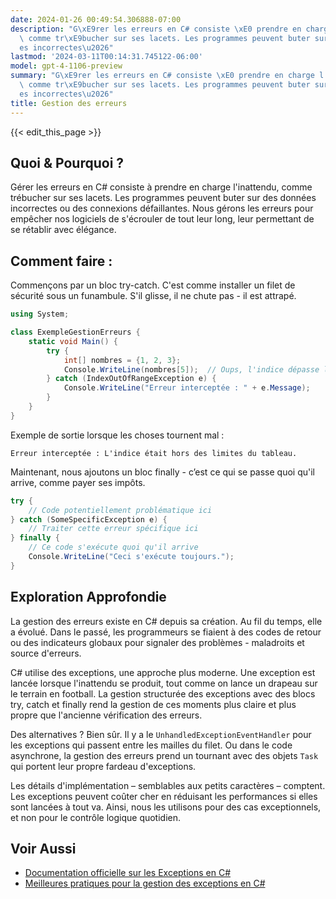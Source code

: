 ```yaml
---
date: 2024-01-26 00:49:54.306888-07:00
description: "G\xE9rer les erreurs en C# consiste \xE0 prendre en charge l'inattendu,\
  \ comme tr\xE9bucher sur ses lacets. Les programmes peuvent buter sur des donn\xE9\
  es incorrectes\u2026"
lastmod: '2024-03-11T00:14:31.745122-06:00'
model: gpt-4-1106-preview
summary: "G\xE9rer les erreurs en C# consiste \xE0 prendre en charge l'inattendu,\
  \ comme tr\xE9bucher sur ses lacets. Les programmes peuvent buter sur des donn\xE9\
  es incorrectes\u2026"
title: Gestion des erreurs
---
```


{{< edit_this_page >}}

## Quoi & Pourquoi ?

Gérer les erreurs en C# consiste à prendre en charge l'inattendu, comme trébucher sur ses lacets. Les programmes peuvent buter sur des données incorrectes ou des connexions défaillantes. Nous gérons les erreurs pour empêcher nos logiciels de s'écrouler de tout leur long, leur permettant de se rétablir avec élégance.

## Comment faire :

Commençons par un bloc try-catch. C'est comme installer un filet de sécurité sous un funambule. S'il glisse, il ne chute pas - il est attrapé.

```C#
using System;

class ExempleGestionErreurs {
    static void Main() {
        try {
            int[] nombres = {1, 2, 3};
            Console.WriteLine(nombres[5]);  // Oups, l'indice dépasse les limites du tableau !
        } catch (IndexOutOfRangeException e) {
            Console.WriteLine("Erreur interceptée : " + e.Message);
        }
    }
}
```

Exemple de sortie lorsque les choses tournent mal :
```
Erreur interceptée : L'indice était hors des limites du tableau.
```

Maintenant, nous ajoutons un bloc finally - c’est ce qui se passe quoi qu'il arrive, comme payer ses impôts.

```C#
try {
    // Code potentiellement problématique ici
} catch (SomeSpecificException e) {
    // Traiter cette erreur spécifique ici
} finally {
    // Ce code s'exécute quoi qu'il arrive
    Console.WriteLine("Ceci s'exécute toujours.");
}
```

## Exploration Approfondie

La gestion des erreurs existe en C# depuis sa création. Au fil du temps, elle a évolué. Dans le passé, les programmeurs se fiaient à des codes de retour ou des indicateurs globaux pour signaler des problèmes - maladroits et source d'erreurs.

C# utilise des exceptions, une approche plus moderne. Une exception est lancée lorsque l'inattendu se produit, tout comme on lance un drapeau sur le terrain en football. La gestion structurée des exceptions avec des blocs try, catch et finally rend la gestion de ces moments plus claire et plus propre que l'ancienne vérification des erreurs.

Des alternatives ? Bien sûr. Il y a le `UnhandledExceptionEventHandler` pour les exceptions qui passent entre les mailles du filet. Ou dans le code asynchrone, la gestion des erreurs prend un tournant avec des objets `Task` qui portent leur propre fardeau d'exceptions.

Les détails d'implémentation – semblables aux petits caractères – comptent. Les exceptions peuvent coûter cher en réduisant les performances si elles sont lancées à tout va. Ainsi, nous les utilisons pour des cas exceptionnels, et non pour le contrôle logique quotidien.

## Voir Aussi

- [Documentation officielle sur les Exceptions en C#](https://docs.microsoft.com/fr-fr/dotnet/csharp/fundamentals/exceptions/exception-handling)
- [Meilleures pratiques pour la gestion des exceptions en C#](https://docs.microsoft.com/fr-fr/dotnet/standard/exceptions/best-practices-for-exceptions)
